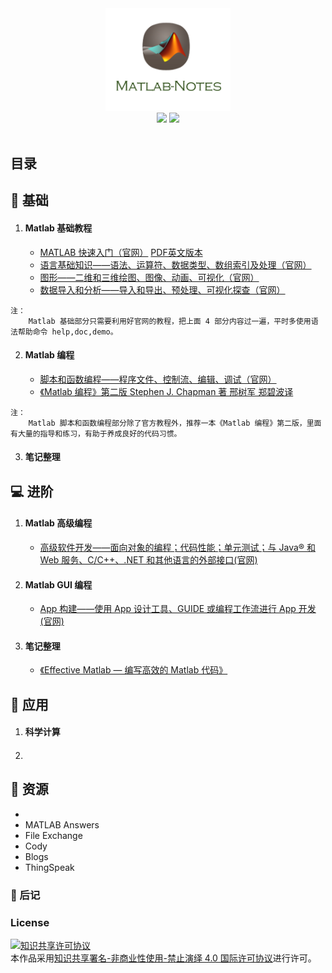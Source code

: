 <div align="center">
    <img src="assets/Matlab.png" width="200px">
    <br>
    <a href="xx"> <img src="https://img.shields.io/badge/>-read-4ab8a1.svg"></a>  <a href="https://github.com/thu-zhanghl"> <img src="https://img.shields.io/badge/_-more-4ab8a1.svg"></a> 
    <br> <br>
</div> 

## 目录
## :bread: 基础

1.  #### Matlab 基础教程
	- [MATLAB 快速入门（官网）](https://ww2.mathworks.cn/help/matlab/getting-started-with-matlab.html) [PDF英文版本](assets/getstart.pdf)
	- [语言基础知识——语法、运算符、数据类型、数组索引及处理（官网）](https://ww2.mathworks.cn/help/matlab/language-fundamentals.html) 
	- [图形——二维和三维绘图、图像、动画、可视化（官网）](https://ww2.mathworks.cn/help/matlab/graphics.html)
	- [数据导入和分析——导入和导出、预处理、可视化探查（官网）](https://ww2.mathworks.cn/help/matlab/data-import-and-analysis.html)
```language
注：
    Matlab 基础部分只需要利用好官网的教程，把上面 4 部分内容过一遍，平时多使用语法帮助命令 help,doc,demo。
```

2.  #### Matlab 编程
	- [脚本和函数编程——程序文件、控制流、编辑、调试（官网）](https://ww2.mathworks.cn/help/matlab/programming-and-data-types.html)
	- [《Matlab 编程》第二版 Stephen J. Chapman 著 邢树军 郑碧波译](assets/Matlab编程(第二版).pdf)

	
```
注：
    Matlab 脚本和函数编程部分除了官方教程外，推荐一本《Matlab 编程》第二版，里面有大量的指导和练习，有助于养成良好的代码习惯。
```	
3. #### 笔记整理

## 💻 进阶
1.  #### Matlab 高级编程
	- [高级软件开发——面向对象的编程；代码性能；单元测试；与 Java® 和 Web 服务、C/C++、.NET 和其他语言的外部接口(官网)](https://ww2.mathworks.cn/help/matlab/software-development.html)	
2. #### Matlab GUI 编程
	- [App 构建——使用 App 设计工具、GUIDE 或编程工作流进行 App 开发(官网)](https://ww2.mathworks.cn/help/matlab/gui-development.html)

3. #### 笔记整理
 	- [《Effective Matlab — 编写高效的 Matlab 代码》](docs/Effective_Matlab.md)


## 📏 应用
1. #### 科学计算
2. #### 

## 🍒 资源
- 
- MATLAB Answers
- File Exchange
- Cody
- Blogs
- ThingSpeak
### :memo: 后记 

### License
<a rel="license" href="http://creativecommons.org/licenses/by-nc-nd/4.0/"><img alt="知识共享许可协议" style="border-width:0" src="https://i.creativecommons.org/l/by-nc-nd/4.0/88x31.png" /></a><br />本作品采用<a rel="license" href="http://creativecommons.org/licenses/by-nc-nd/4.0/">知识共享署名-非商业性使用-禁止演绎 4.0 国际许可协议</a>进行许可。